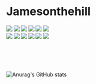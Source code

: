 <link href="https://raw.githubusercontent.com/buppagi/webfonts/master/css/NanumBarunGothic.min.css" rel="stylesheet" type="text/css" />
<h1 style="font-size: 30px">Jamesonthehill</h1>

<div style="font-family: 고딕체;">
<img src="https://img.shields.io/badge/-xshell-important?style=flat-square&logo=xshell&logoColor=white"/></a>
<img src="https://img.shields.io/badge/-tomcat-important?style=flat-square&logo=tomcat&logoColor=white"/></a>
<img src="https://img.shields.io/badge/-Css-informational?style=flat-square&logo=CSS&logoColor=white"/></a>
<img src="https://img.shields.io/badge/-Github-lightgrey?style=flat-square&logo=GIT&logoColor=white"/></a>
<img src="https://img.shields.io/badge/-Html-red?style=flat-square&logo=Spring&logoColor=white"/></a>
<img src="https://img.shields.io/badge/-MySQL-blue?style=flat-square&logo=MySQL&logoColor=white"/></a>
<br>
<img src="https://img.shields.io/badge/-Spring-green?style=flat-square&logo=Spring&logoColor=white"/></a>
<img src="https://img.shields.io/badge/-Java-dd69b4?style=flat-square&logo=JAVA&logoColor=white"/></a>
<img src="https://img.shields.io/badge/-Javascript-yellow?style=flat-square&logo=JAVASCRIPT&logoColor=white"/></a>
<img src="https://img.shields.io/badge/-flask-black?style=flat-square&logo=flask&logoColor=white"/></a>
<img src="https://img.shields.io/badge/-aws-important?style=flat-square&logo=amazon&logoColor=white"/></a>
<img src="https://img.shields.io/badge/-apache-blueviolet?style=flat-square&logo=apache&logoColor=white"/></a>
</div>




<br><br><br><br>
![Anurag's GitHub stats](https://github-readme-stats.vercel.app/api?username=Jamesonthehill&show_icons=true&theme=radical)
